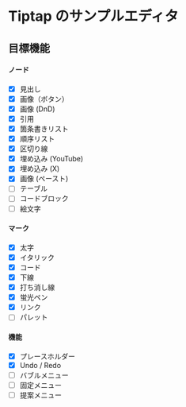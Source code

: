 # Tiptap のサンプルエディタ

## 目標機能

#### ノード

- [x] 見出し
- [x] 画像（ボタン）
- [x] 画像 (DnD)
- [x] 引用
- [x] 箇条書きリスト
- [x] 順序リスト
- [x] 区切り線
- [x] 埋め込み (YouTube)
- [x] 埋め込み (X)
- [x] 画像 (ペースト)
- [ ] テーブル
- [ ] コードブロック
- [ ] 絵文字

#### マーク

- [x] 太字
- [x] イタリック
- [x] コード
- [x] 下線
- [x] 打ち消し線
- [x] 蛍光ペン
- [x] リンク
- [ ] パレット

#### 機能

- [x] プレースホルダー
- [x] Undo / Redo
- [ ] バブルメニュー
- [ ] 固定メニュー
- [ ] 提案メニュー
